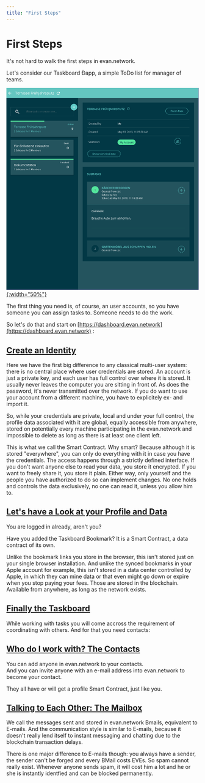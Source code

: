 ```yaml
---
title: "First Steps"
---
```

# First Steps

It's not hard to walk the first steps in evan.network.

Let's consider our Taskboard Ðapp, a simple ToDo list for manager of teams.

[![Taskboard](/public/tutorial/taskboard_example.png){:width="50%"}](/public/tutorial/taskboard_example.png)

The first thing you need is, of course, an user accounts, so you have someone you can assign tasks to.
Someone needs to do the work.

So let's do that and start on [https://dashboard.evan.network](https://dashboard.evan.network) :  

## [Create an Identity](/tutorial/create-identity)

Here we have the first big difference to any classical multi-user system: there is no central place
where user credentials are stored. An account is just a private key, and each user has full control over
where it is stored. It usually never leaves the computer you are sitting in front of. As does the password, it's never transmitted over the network. If you do want to use your account from a different machine, you have to explicitely ex- and import it.

So, while your credentials are private, local and under your full control, the profile data associated with it are global, equally accessible from anywhere, stored on potentially every machine participating in the evan.network and impossible to delete as long as there is at least one client left.

This is what we call the Smart Contract. Why smart? Because although it is stored "everywhere", you can only do everything with it in case you have the credentials. The access happens through a strictly defined interface. If you don't want anyone else to read your data, you store it encrypted. If you want to freely share it, you store it plain. Either way, only yourself and the people you have authorized to do so can implement changes. No one holds and controls the data exclusively, no one can read it, unless you allow him to.

## [Let's have a Look at your Profile and Data](/tutorial/dashboard)
You are logged in already, aren't you?

Have you added the Taskboard Bookmark? It is a Smart Contract, a data contract of its own.

Unlike the bookmark links you store in the browser, this isn't stored just on your single browser installation. And unlike the synced bookmarks in your Apple account for example, this isn't stored in a data center controlled by Apple, in which they can mine data or that even might go down or expire when you stop paying your fees. Those are stored in the blockchain. Available from anywhere, as long as the network exists.

## [Finally the Taskboard](/tutorial/taskboard)

While working with tasks you will come accross the requirement of coordinating with others.
And for that you need contacts:

## [Who do I work with? The Contacts](/tutorial/contacts)

You can add anyone in evan.network to your contacts.  
And you can invite anyone with an e-mail address into evan.network to become your contact.

They all have or will get a profile Smart Contract, just like you.

## [Talking to Each Other: The Mailbox](/tutorial/mailbox)

We call the messages sent and stored in evan.network Bmails, equivalent to E-mails. And the communication
style is similar to E-mails, because it doesn't really lend itself to instant messaging and chatting due to the blockchain transaction delays.

There is one major difference to E-mails though: you always have a sender, the sender can't be forged and every BMail costs EVEs. So spam cannot really exist. Whenever anyone sends spam, it will cost him a lot and he or she is instantly identfied and can be blocked permanently.



